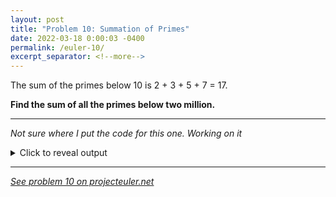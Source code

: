 ```yaml
---
layout: post
title: "Problem 10: Summation of Primes"
date: 2022-03-18 0:00:03 -0400
permalink: /euler-10/
excerpt_separator: <!--more-->
---
```

The sum of the primes below 10 is 2 + 3 + 5 + 7 = 17.

**Find the sum of all the primes below two million.**
<!--more-->

***

*Not sure where I put the code for this one. Working on it*

<details> 
<summary>Click to reveal output</summary>
{% highlight py%}
...still working on it
{% endhighlight %}
</details>

***

*[See problem 10 on projecteuler.net](https://projecteuler.net/problem=10)*